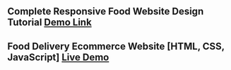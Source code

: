## Complete Responsive Food Website Design Tutorial [Demo Link](https://gmmamunh.github.io/food-website/) 
## Food Delivery Ecommerce Website [HTML, CSS, JavaScript] [Live Demo](https://food-home-delivery-website.netlify.app/)
